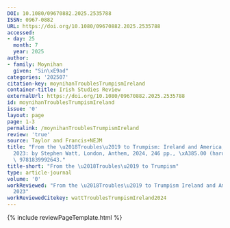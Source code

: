 ```yaml
---
DOI: 10.1080/09670882.2025.2535788
ISSN: 0967-0882
URL: https://doi.org/10.1080/09670882.2025.2535788
accessed:
- day: 25
  month: 7
  year: 2025
author:
- family: Moynihan
  given: "Sin\xE9ad"
categories: '202507'
citation-key: moynihanTroublesTrumpismIreland
container-title: Irish Studies Review
externalUrl: https://doi.org/10.1080/09670882.2025.2535788
id: moynihanTroublesTrumpismIreland
issue: '0'
layout: page
page: 1-3
permalink: /moynihanTroublesTrumpismIreland
review: 'true'
source: Taylor and Francis+NEJM
title: "From the \u2018Troubles\u2019 to Trumpism: Ireland and America, 1960\u2013\
  2023: by Stephen Watt, London, Anthem, 2024, 246 pp., \xA385.00 (hardback), ISBN\
  \ 9781839992643."
title-short: "From the \u2018Troubles\u2019 to Trumpism"
type: article-journal
volume: '0'
workReviewed: "From the \u2018Troubles\u2019 to Trumpism Ireland and America, 1960\u2013\
  2023"
workReviewedCitekey: wattTroublesTrumpismIreland2024
---
```

{% include reviewPageTemplate.html %}